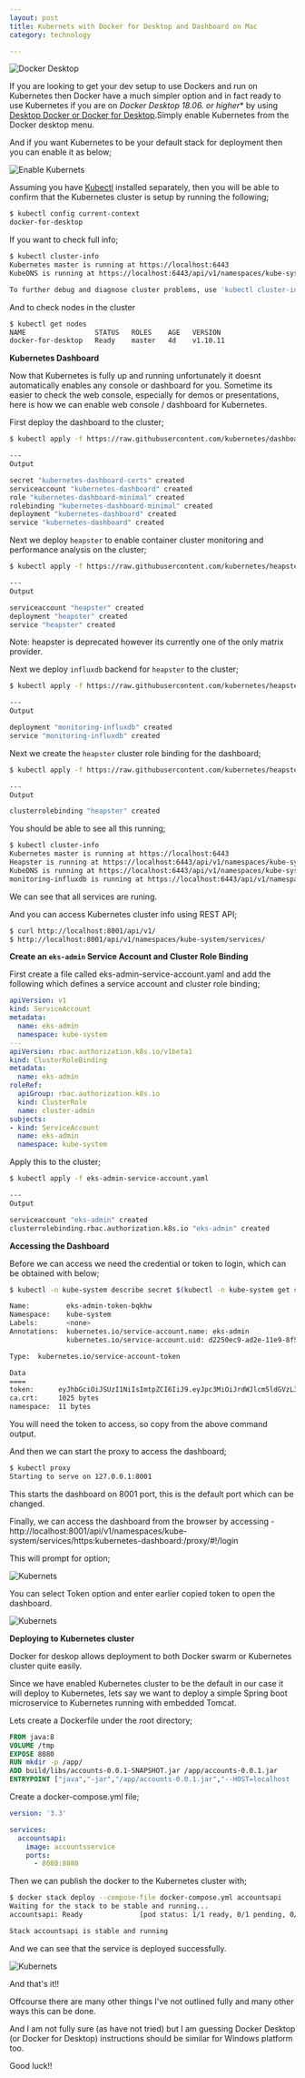 ```yaml
---
layout: post
title: Kubernets with Docker for Desktop and Dashboard on Mac
category: technology

---
```


![Docker Desktop](https://manmohanp.github.io/assets/img/docker.png)

If you are looking to get your dev setup to use Dockers and run on Kubernetes then Docker have a much simpler option and in fact ready to use Kubernetes if you are on **Docker Desktop 18.06.* or higher** by using [Desktop Docker or Docker for Desktop](https://www.docker.com/products/docker-desktop).Simply enable Kubernetes from the Docker desktop menu.

And if you want Kubernetes to be your default stack for deployment then you can enable it as below;

![Enable Kubernets](https://manmohanp.github.io/assets/img/docker-for-desktop-enable-kube.png)

Assuming you have [Kubectl](https://kubernetes.io/docs/tasks/tools/install-kubectl/) installed separately, then you will be able to confirm that the Kubernetes cluster is setup by running the following;

```bash
$ kubectl config current-context
docker-for-desktop
```

If you want to check full info;

```bash
$ kubectl cluster-info
Kubernetes master is running at https://localhost:6443
KubeDNS is running at https://localhost:6443/api/v1/namespaces/kube-system/services/kube-dns:dns/proxy

To further debug and diagnose cluster problems, use 'kubectl cluster-info dump'.
```

And to check nodes in the cluster

```bash
$ kubectl get nodes
NAME                 STATUS   ROLES    AGE   VERSION
docker-for-desktop   Ready    master   4d    v1.10.11
```



**Kubernetes Dashboard**

Now that Kubernetes is fully up and running unfortunately it doesnt automatically enables any console or dashboard for you. Sometime its easier to check the web console, especially for demos or presentations, here is how we can enable web console / dashboard for Kubernetes.

First deploy the  dashboard to the cluster;

```bash
$ kubectl apply -f https://raw.githubusercontent.com/kubernetes/dashboard/v1.10.1/src/deploy/recommended/kubernetes-dashboard.yaml

---
Output

secret "kubernetes-dashboard-certs" created
serviceaccount "kubernetes-dashboard" created
role "kubernetes-dashboard-minimal" created
rolebinding "kubernetes-dashboard-minimal" created
deployment "kubernetes-dashboard" created
service "kubernetes-dashboard" created
```



Next we deploy `heapster` to enable container cluster monitoring and performance analysis on the cluster;

```bash
$ kubectl apply -f https://raw.githubusercontent.com/kubernetes/heapster/master/deploy/kube-config/influxdb/heapster.yaml

---
Output

serviceaccount "heapster" created
deployment "heapster" created
service "heapster" created
```

Note: heapster is deprecated however its currently one of the only matrix provider.

Next we deploy `influxdb` backend for `heapster` to the cluster;

```bash
$ kubectl apply -f https://raw.githubusercontent.com/kubernetes/heapster/master/deploy/kube-config/influxdb/influxdb.yaml

---
Output

deployment "monitoring-influxdb" created
service "monitoring-influxdb" created
```

Next we create the `heapster` cluster role binding for the dashboard;

```bash
$ kubectl apply -f https://raw.githubusercontent.com/kubernetes/heapster/master/deploy/kube-config/rbac/heapster-rbac.yaml

---
Output

clusterrolebinding "heapster" created
```

You should be able to see all this running;

```bash
$ kubectl cluster-info
Kubernetes master is running at https://localhost:6443
Heapster is running at https://localhost:6443/api/v1/namespaces/kube-system/services/heapster/proxy
KubeDNS is running at https://localhost:6443/api/v1/namespaces/kube-system/services/kube-dns:dns/proxy
monitoring-influxdb is running at https://localhost:6443/api/v1/namespaces/kube-system/services/monitoring-influxdb/proxy
```

We can see that all services are runing.

And you can access Kubernetes cluster info using REST API;

```bash
$ curl http://localhost:8001/api/v1/
$ http://localhost:8001/api/v1/namespaces/kube-system/services/
```



**Create an `eks-admin` Service Account and Cluster Role Binding**

First create a file called eks-admin-service-account.yaml and add the following which defines a service account and cluster role binding;

```yaml
apiVersion: v1
kind: ServiceAccount
metadata:
  name: eks-admin
  namespace: kube-system
---
apiVersion: rbac.authorization.k8s.io/v1beta1
kind: ClusterRoleBinding
metadata:
  name: eks-admin
roleRef:
  apiGroup: rbac.authorization.k8s.io
  kind: ClusterRole
  name: cluster-admin
subjects:
- kind: ServiceAccount
  name: eks-admin
  namespace: kube-system
```

Apply this to the cluster;

```bash
$ kubectl apply -f eks-admin-service-account.yaml

---
Output

serviceaccount "eks-admin" created
clusterrolebinding.rbac.authorization.k8s.io "eks-admin" created
```



**Accessing the Dashboard**

Before we can access we need the credential or token to login, which can be obtained with below;

```bash
$ kubectl -n kube-system describe secret $(kubectl -n kube-system get secret | grep eks-admin | awk '{print $1}')

Name:         eks-admin-token-bqkhw
Namespace:    kube-system
Labels:       <none>
Annotations:  kubernetes.io/service-account.name: eks-admin
              kubernetes.io/service-account.uid: d2250ec9-ad2e-11e9-8f5f-025000000001

Type:  kubernetes.io/service-account-token

Data
====
token:      eyJhbGciOiJSUzI1NiIsImtpZCI6IiJ9.eyJpc3MiOiJrdWJlcm5ldGVzL3NlcnZpY2VhY2NvdW50Iiwia3ViZXJuZXRlcy5pby9zZXJ2aWNlYWNjb3VudC9uYW1lc3BhY2UiOiJrdWJlLXN5c3RlbSIsImt1YmVybmV0ZXMuaW8vc2VydmljZWFjY291bnQvc2VjcmV0Lm5hbWUiOiJla3MtYWRtaW4tdG9rZW4tYnFraHciLCJrdWJlcm5ldGVzLmlvL3NlcnZpY2VhY2NvdW50L3NlcnZpY2UtYWNjb3VudC5uYW1lIjoiZWtzLWFkbWluIiwia3ViZXJuZXRlcy5pby9zZXJ2aWNlYWNjb3VudC9zZXJ2aWNlLWFjY291bnQudWlkIjoiZDIyNTBlYzktYWQyZS0xMWU5LThmNWYtMDI1MDAwMDAwMDAxIiwic3ViIjoic3lzdGVtOnNlcnZpY2VhY2NvdW50Omt1YmUtc3lzdGVtOmVrcy1hZG1pbiJ9.drpHB_Rjm7g0y2OlUz_wf9K2kJZTQcboVXbhDQxzkRIkO2LtJ5cCrXFVj7vMM_zYRAgWO8d9MQjyCIvRR4Zg6ELIHR9DfpQZbPVaemEu7Eaq-BcZ0oK1hqt2XzjWA1u4KU1Bhb4YfnTOsoeVJ2fweGmcay6eenQMi2DjUocjmZO6vIItsfAyaHV1_vU7KAbpsTIxinXVbCIy43P1UFL-yIu_ZGk5QB0C884ZzoEZP3Z44BD-QHQYh0eKagEXO8bJfM9JG75G5ysCLiIgiQ9xKfHJ_TCyT7CNdCdZbB8yL1-2xCagMAb3DaVtmHOL8-KrNGsqfMZjLWH2Fn-3gexeHA
ca.crt:     1025 bytes
namespace:  11 bytes
```

You will need the token to access, so copy from the above command output.

And then we can start the proxy to access the dashboard;

```bash
$ kubectl proxy
Starting to serve on 127.0.0.1:8001
```

This starts the dashboard on 8001 port, this is the default port which can be changed.

Finally, we can access the dashboard from the browser by accessing - http://localhost:8001/api/v1/namespaces/kube-system/services/https:kubernetes-dashboard:/proxy/#!/login

This will prompt for option;

![Kubernets](https://manmohanp.github.io/assets/img/kube-dashboard-login.png)



You can select Token option and enter earlier copied token to open the dashboard.

![Kubernets](https://manmohanp.github.io/assets/img/Overview-Kubernetes-Dashboard.png)



**Deploying to Kubernetes cluster**

Docker for deskop allows deployment to both Docker swarm or Kubernetes cluster quite easily.

Since we have enabled Kubernetes cluster to be the default in our case it will deploy to Kubernetes, lets say we want to deploy a simple Spring boot microservice to Kubernetes running with embedded Tomcat.

Lets create a Dockerfile under the root directory;

```dockerfile
FROM java:8
VOLUME /tmp
EXPOSE 8080
RUN mkdir -p /app/
ADD build/libs/accounts-0.0.1-SNAPSHOT.jar /app/accounts-0.0.1.jar
ENTRYPOINT ["java","-jar","/app/accounts-0.0.1.jar","--HOST=localhost --PORT=8080 --consul.agent.host=host.docker.internal --consul.agent.port=8500"]
```

Create a docker-compose.yml file;

```yaml
version: '3.3'

services:
  accountsapi:
    image: accountsservice
    ports:
      - 8080:8080
```

Then we can publish the docker to the Kubernetes cluster with;

```bash
$ docker stack deploy --compose-file docker-compose.yml accountsapi
Waiting for the stack to be stable and running...
accountsapi: Ready              [pod status: 1/1 ready, 0/1 pending, 0/1 failed]

Stack accountsapi is stable and running

```

And we can see that the service is deployed successfully.

![Kubernets](https://manmohanp.github.io/assets/img/Overview-Kubernetes-Dashboard-deployed-service.png)



And that's it!!

Offcourse there are many other things I've not outlined fully and many other ways this can be done.

And I am not fully sure (as have not tried) but I am guessing Docker Desktop (or Docker for Desktop) instructions should be similar for Windows platform too.

Good luck!!
